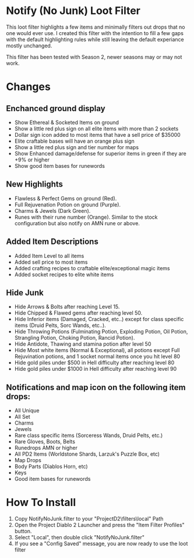 # Notify (No Junk) Loot Filter
This loot filter highlights a few items and minimally filters out drops that no one would ever use. I created this filter with the intention to fill a few gaps with the default highlighting rules while still leaving the default experiance mostly unchanged.

This filter has been tested with Season 2, newer seasons may or may not work.

# Changes

## Enchanced ground display
* Show Ethereal & Socketed Items on ground
* Show a little red plus sign on all elite items with more than 2 sockets
* Dollar sign icon added to most items that have a sell price of $35000
* Elite craftable bases will have an orange plus sign
* Show a little red plus sign and tier number for maps
* Show Enhanced damage/defense for superior items in green if they are +9% or higher
* Show good item bases for runewords

## New Highlights
* Flawless & Perfect Gems on ground (Red).
* Full Rejuvenation Potion on ground (Purple).
* Charms & Jewels (Dark Green).
* Runes with their rune number (Orange). Similar to the stock configuration but also notify on AMN rune or above.

## Added Item Descriptions
* Added Item Level to all items
* Added sell price to most items
* Added crafting recipes to craftable elite/exceptional magic items
* Added socket recipes to elite white items

## Hide Junk
* Hide Arrows & Bolts after reaching Level 15.
* Hide Chipped & Flawed gems after reaching level 50.
* Hide Inferior items (Damaged, Cracked, etc..) except for class specific items (Druid Pelts, Sorc Wands, etc..).
* Hide Throwing Potions (Fulminating Potion, Exploding Potion, Oil Potion, Strangling Potion, Choking Potion, Rancid Potion).
* Hide Antidote, Thawing and stamina potion after level 50
* Hide Most white items (Normal & Exceptional), all potions except Full Rejuvination potions, and 1 socket normal items once you hit level 80
* Hide gold piles under $500 in Hell difficulty after reaching level 80
* Hide gold piles under $1000 in Hell difficulty after reaching level 90

## Notifications and map icon on the following item drops:
* All Unique
* All Set
* Charms
* Jewels
* Rare class specific items (Sorceress Wands, Druid Pelts, etc.)
* Rare Gloves, Boots, Belts
* Runedrops AMN or higher
* All PD2 Items (Worldstone Shards, Larzuk's Puzzle Box, etc)
* Map Drops
* Body Parts (Diablos Horn, etc)
* Keys
* Good item bases for runewords

# How To Install
1. Copy NotifyNoJunk.filter to your "ProjectD2\filters\local" Path
2. Open the Project Diablo 2 Launcher and press the "Item Filter Profiles" button.
3. Select "Local", then double click "NotifyNoJunk.filter"
4. If you see a "Config Saved" message, you are now ready to use the loot filter
